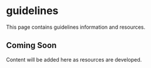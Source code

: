 # guidelines

This page contains guidelines information and resources.

## Coming Soon

Content will be added here as resources are developed.
